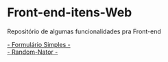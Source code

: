 # Front-end-itens-Web
 Repositório de algumas funcionalidades pra Front-end

<a href="https://vitor0ferreira.github.io/Front-end-itens-Web/Treinos-HTML-CSS-JS/Formularios/Formulario-Simples/" > - Formulário Simples - </a>
<br/>
<a href="https://vitor0ferreira.github.io/Front-end-itens-Web/Treinos-HTML-CSS-JS/Random-Nator/mainpage.html" > - Random-Nator - </a>

